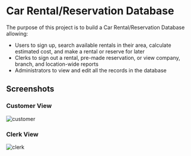 # Car Rental/Reservation Database
The purpose of this project is to build a Car Rental/Reservation Database allowing:
* Users to sign up, search available rentals in their area, calculate estimated cost, and make a rental or reserve for later
* Clerks to sign out a rental, pre-made reservation, or view company, branch, and location-wide reports
* Administrators to view and edit all the records in the database
## Screenshots
### Customer View
![customer](https://user-images.githubusercontent.com/4008778/82133429-d9089000-97a0-11ea-8a13-dfb3afc5233a.png)
### Clerk View
![clerk](https://user-images.githubusercontent.com/4008778/82133435-f178aa80-97a0-11ea-9b56-107143487d3f.png)

